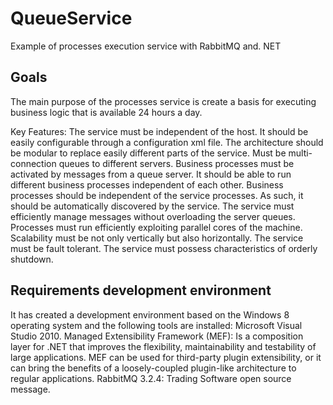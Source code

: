 QueueService 
============

Example of processes execution service with RabbitMQ and. NET 

Goals
-----

The main purpose of the processes service is create a basis for executing business logic that is available 24 hours a day. 

Key Features:
     The service must be independent of the host. 
     It should be easily configurable through a configuration xml file. 
     The architecture should be modular to replace easily different parts of the service. 
     Must be multi-connection queues to different servers. 
     Business processes must be activated by messages from a queue server. 
     It should be able to run different business processes independent of each other. 
     Business processes should be independent of the service processes. As such, it should be automatically discovered by the service. 
     The service must efficiently manage messages without overloading the server queues. 
     Processes must run efficiently exploiting parallel cores of the machine. 
     Scalability must be not only vertically but also horizontally. 
     The service must be fault tolerant. 
     The service must possess characteristics of orderly shutdown. 

Requirements development environment
------------------------------------

It has created a development environment based on the Windows 8 operating system and the following tools are installed: 
     Microsoft Visual Studio 2010. 
     Managed Extensibility Framework (MEF): Is a composition layer for .NET that improves the flexibility, maintainability and testability of large applications. MEF can be used for third-party plugin extensibility, or it can bring the benefits of a loosely-coupled plugin-like architecture to regular applications.
     RabbitMQ 3.2.4: Trading Software open source message.
     
